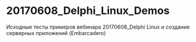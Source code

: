 # 20170608_Delphi_Linux_Demos
Исходные тесты примеров вебинара 20170608_Delphi Linux и создание серверных приложений (Embarcadero)
